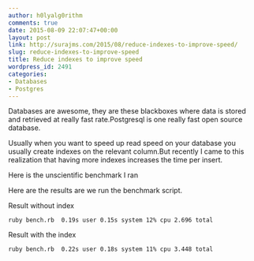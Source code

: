 ```yaml
---
author: h0lyalg0rithm
comments: true
date: 2015-08-09 22:07:47+00:00
layout: post
link: http://surajms.com/2015/08/reduce-indexes-to-improve-speed/
slug: reduce-indexes-to-improve-speed
title: Reduce indexes to improve speed
wordpress_id: 2491
categories:
- Databases
- Postgres
---
```


Databases are awesome, they are these blackboxes where data is stored and retrieved at really fast rate.Postgresql is one really fast open source database.

Usually when you want to speed up read speed on your database you usually create indexes on the relevant column.But recently I came to this realization that having more indexes increases the time per insert.

Here is the unscientific benchmark I ran<!-- more -->




Here are the results are we run the benchmark script.

Result without index

    
    ruby bench.rb  0.19s user 0.15s system 12% cpu 2.696 total




Result with the index

    
    ruby bench.rb  0.22s user 0.18s system 11% cpu 3.448 total



